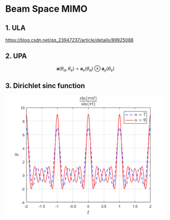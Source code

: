# Beam Space MIMO

## 1. ULA

https://blog.csdn.net/qq_23947237/article/details/89925088


## 2. UPA

$$\mathbf a(\theta_a, \theta_e)=\mathbf a_x(\theta_a) \otimes \mathbf a_y(\theta_e)$$


## 3. Dirichlet sinc function

![Dirichlet sinc function](https://github.com/yashcao/Wireless-SigPro/blob/master/Beam%20Space%20MIMO/sinc.png)
